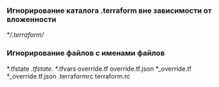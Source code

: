 ### Игнорирование каталога .terraform вне зависимости от вложенности
**/.terraform/*

### Игнорирование файлов с именами файлов
*.tfstate
*.tfstate.*
*.tfvars
override.tf
override.tf.json
*_override.tf
*_override.tf.json
.terraformrc
terraform.rc
